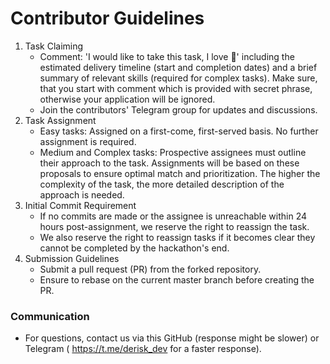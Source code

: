 # Contributor Guidelines

1. Task Claiming
    - Comment: 'I would like to take this task, I love 🍍' including the estimated delivery timeline (start and completion dates) and a brief summary of relevant skills (required for complex tasks). Make sure, that you start with comment which is provided with secret phrase, otherwise your application will be ignored.
    - Join the contributors' Telegram group for updates and discussions.
2. Task Assignment
    - Easy tasks: Assigned on a first-come, first-served basis. No further assignment is required.
    - Medium and Complex tasks: Prospective assignees must outline their approach to the task. Assignments will be based on these proposals to ensure optimal match and prioritization. The higher the complexity of the task, the more detailed description of the approach is needed.
4. Initial Commit Requirement
    - If no commits are made or the assignee is unreachable within 24 hours post-assignment, we reserve the right to reassign the task.
    - We also reserve the right to reassign tasks if it becomes clear they cannot be completed by the hackathon's end.
5. Submission Guidelines
    - Submit a pull request (PR) from the forked repository.
    - Ensure to rebase on the current master branch before creating the PR.

### Communication

* For questions, contact us via this GitHub (response might be slower) or Telegram ( https://t.me/derisk_dev for a faster response).
